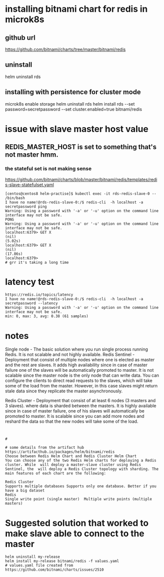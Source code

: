 # installing bitnami chart for redis in microk8s
## github url
https://github.com/bitnami/charts/tree/master/bitnami/redis

## uninstall
helm uninstall rds

## installing with persistence for cluster mode
microk8s enable storage
helm uninstall rds
helm install rds --set password=secretpassword --set cluster.enabled=true bitnami/redis 

# issue with slave master host value 
## REDIS_MASTER_HOST is set to something that's not master hmm. 
### the stateful set is not making sense 
https://github.com/bitnami/charts/blob/master/bitnami/redis/templates/redis-slave-statefulset.yaml
```
[centos@centos8 helm-practise]$ kubectl exec -it rds-redis-slave-0 -- /bin/bash
I have no name!@rds-redis-slave-0:/$ redis-cli  -h localhost -a secretpassword ping
Warning: Using a password with '-a' or '-u' option on the command line interface may not be safe.
PONG
Warning: Using a password with '-a' or '-u' option on the command line interface may not be safe.
localhost:6379> GET X
(nil)
(5.02s)
localhost:6379> GET X
(nil)
(17.86s)
localhost:6379> 
# grr it's taking a long time
```

# latency test 
```
https://redis.io/topics/latency
I have no name!@rds-redis-slave-0:/$ redis-cli  -h localhost -a secretpassword --latency
Warning: Using a password with '-a' or '-u' option on the command line interface may not be safe.
min: 0, max: 3, avg: 0.38 (61 samples)
```


# notes
Single node - The basic solution where you run single process running Redis. It is not scalable and not highly available.
Redis Sentinel - Deployment that consist of multiple nodes where one is elected as master and the rest are slaves. It adds high availability since in case of master failure one of the slaves will be automatically promoted to master. It is not scalable since the master node is the only node that can write data. You can configure the clients to direct read requests to the slaves, which will take some of the load from the master. However, in this case slaves might return stale data since they replicate the master asynchronously.

Redis Cluster - Deployment that consist of at least 6 nodes (3 masters and 3 slaves). where data is sharded between the masters. It is highly available since in case of master failure, one of his slaves will automatically be promoted to master. It is scalable since you can add more nodes and reshard the data so that the new nodes will take some of the load.
```


#

# some details from the artifact hub 
https://artifacthub.io/packages/helm/bitnami/redis
Choose between Redis Helm Chart and Redis Cluster Helm Chart
You can choose any of the two Redis Helm charts for deploying a Redis cluster. While  will deploy a master-slave cluster using Redis Sentinel, the  will deploy a Redis Cluster topology with sharding. The main features of each chart are the following:

Redis Cluster
Supports multiple databases	Supports only one database. Better if you have a big dataset
Redis	
Single write point (single master)	Multiple write points (multiple masters)

```


# Suggested solution  that worked to make slave able to connect to the master
```
helm uninstall my-release
helm install my-release bitnami/redis -f values.yaml
# values.yaml file created from https://github.com/bitnami/charts/issues/2510
```

